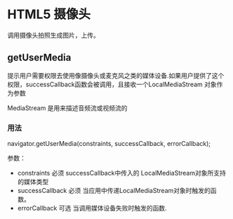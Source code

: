 # HTML5 摄像头

调用摄像头拍照生成图片，上传。

## getUserMedia

提示用户需要权限去使用像摄像头或麦克风之类的媒体设备.如果用户提供了这个权限，successCallback函数会被调用，且接收一个LocalMediaStream 对象作为参数

MediaStream 是用来描述音频流或视频流的

### 用法

navigator.getUserMedia(constraints, successCallback, errorCallback);

参数：
* constraints 必须 successCallback中传入的 LocalMediaStream对象所支持的媒体类型
* successCallback 必须 当应用中传递LocalMediaStream对象时触发的函数。
* errorCallback 可选 当调用媒体设备失败时触发的函数.